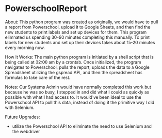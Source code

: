 # PowerschoolReport
About: This python program was created as originally, we would have to pull a report from Powerschool, upload it to Google Sheets, and then find the new students to print labels and set up devices for them.
This program elimnated us spending 30-90 minutes completing this manually.
To print labels for new students and set up their devices takes about 15-20 minutes every morning now.

How It Works:
The main python program is initiated by a shell script that is being called at 02:00 am by a crontab.
Once initialized, the program navigates to Powerschool, pulls the report, uploads the data to a Google Spreadsheet utilizing the gspread API, and then the spreadsheet has formulas to take care of the rest.

Notes: Our Systems Admin would have normally completed this work but because he was so busy, I stepped in and did what I could as quickly as possible with what I had access to.
It would've been ideal to use the Powerschool API to pull this data, instead of doing it the primitive way I did with Selenium.

Future Upgrades:
- utilize the Powerschool API to eliminate the need to use Selenium and the webdriver
